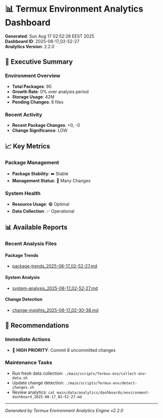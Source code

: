 # 📊 Termux Environment Analytics Dashboard

**Generated**: Sun Aug 17 02:52:28 EEST 2025  
**Dashboard ID**: 2025-08-17_02-52-27  
**Analytics Version**: 2.2.0

## 🎯 Executive Summary

### Environment Overview
- **Total Packages**: 90
- **Growth Rate**: 0% over analysis period
- **Storage Usage**: 42M
- **Pending Changes**: 8 files

### Recent Activity
- **Recent Package Changes**: +0, -0
- **Change Significance**: LOW

## 📈 Key Metrics

### Package Management
- **Package Stability**: ➡️ Stable
- **Management Status**: 🔴 Many Changes

### System Health
- **Resource Usage**: 🟢 Optimal
- **Data Collection**: ✅ Operational

## 📊 Available Reports

### Recent Analysis Files
#### Package Trends
- [package-trends_2025-08-17_02-52-27.md](main/data/analytics/trends/package-trends_2025-08-17_02-52-27.md)

#### System Analysis
- [system-analysis_2025-08-17_02-52-27.md](main/data/analytics/reports/system-analysis_2025-08-17_02-52-27.md)

#### Change Detection
- [change-insights_2025-08-17_02-30-38.md](main/data/changes/analysis/change-insights_2025-08-17_02-30-38.md)

## 🎯 Recommendations

### Immediate Actions
- 🔴 **HIGH PRIORITY**: Commit 8 uncommitted changes

### Maintenance Tasks
- Run fresh data collection: `./main/scripts/Termux-env/collect-env-data.sh`
- Update change detection: `./main/scripts/Termux-env/detect-changes.sh`
- Review analytics: `cat main/data/analytics/dashboards/environment-dashboard_2025-08-17_02-52-27.md`

---
*Generated by Termux Environment Analytics Engine v2.2.0*
